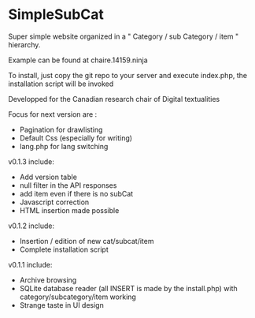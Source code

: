 # SimpleSubCat

Super simple website organized in a " Category / sub Category / item " hierarchy.

Example can be found at chaire.14159.ninja

To install, just copy the git repo to your server and execute index.php, the installation script will be invoked

Developped for the Canadian research chair of Digital textualities

Focus for next version are :
 - Pagination for drawlisting
 - Default Css (especially for writing)
 - lang.php for lang switching


v0.1.3 include:
 - Add version table 
 - null filter in the API responses 
 - add item even if there is no subCat 
 - Javascript correction
 - HTML insertion made possible

v0.1.2 include:
 - Insertion / edition of new cat/subcat/item
 - Complete installation script

v0.1.1 include:
- Archive browsing
- SQLite database reader (all INSERT is made by the install.php) with category/subcategory/item working
- Strange taste in UI design
